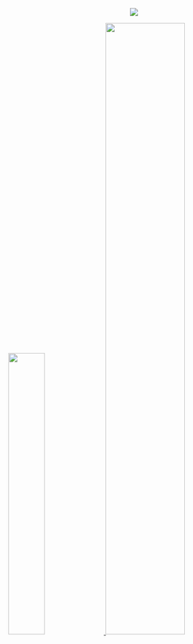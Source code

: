 
<p align='center'>
    <img src="https://capsule-render.vercel.app/api?type=venom&color=auto&height=300&section=header&text=Hanseul's%20Github&fontSize=40&animation=fadeIn"/>
</p>

<a href="https://github.com/anuraghazra/github-readme-stats">
    <img src="https://github-readme-stats.vercel.app/api/top-langs/?username=slcloe&layout=donut&show_icons=true&theme=material-palenight&hide_border=true&bg_color=20232a&icon_color=58A6FF&text_color=fff&title_color=58A6FF&count_private=true&exclude_repo=Face-Transfer-Application" width=38% />
</a>    
<a href="https://github.com/anuraghazra/github-readme-stats">
  <img src="https://github-readme-stats.vercel.app/api?username=slcloe&show_icons=true&theme=material-palenight&hide_border=true&bg_color=20232a&icon_color=58A6FF&text_color=fff&title_color=58A6FF&count_private=true" width=56% />
</a>






<!--

<h3 align="center">✨ Tech Stack ✨</h3>


<h3 align="center">📚 Studying 📚</h3>



<h3 align="center">🛠 Tools 🛠</h3>


<h3 align="center">📫 Contact 📫</h3>

![Hanseul's GitHub stats](https://github-readme-stats.vercel.app/api?username=slcloe&show_icons=true&theme=radical)

![Top Langs](https://github-readme-stats.vercel.app/api/top-langs/?username=slcloe&layout=compact)

**slcloe/slcloe** is a ✨ _special_ ✨ repository because its `README.md` (this file) appears on your GitHub profile.

Here are some ideas to get you started:

- 🔭 I’m currently working on ...
- 🌱 I’m currently learning ...
- 👯 I’m looking to collaborate on ...
- 🤔 I’m looking for help with ...
- 💬 Ask me about ...
- 📫 How to reach me: ...
- 😄 Pronouns: ...
- ⚡ Fun fact: ...
-->
